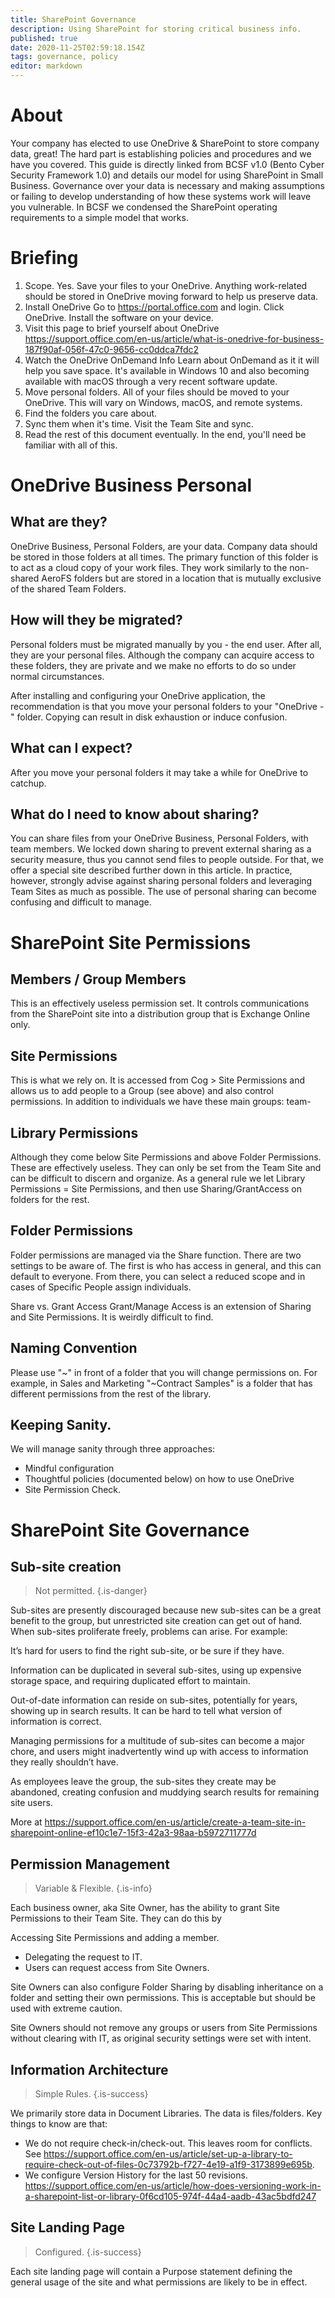 ```yaml
---
title: SharePoint Governance
description: Using SharePoint for storing critical business info. 
published: true
date: 2020-11-25T02:59:18.154Z
tags: governance, policy
editor: markdown
---
```


# About
Your company has elected to use OneDrive & SharePoint to store company data, great!  The hard part is establishing policies and procedures and we have you covered.  This guide is directly linked from BCSF v1.0 (Bento Cyber Security Framework 1.0) and details our model for using SharePoint in Small Business.  Governance over your data is necessary and making assumptions or failing to develop understanding of how these systems work will leave you vulnerable.  In BCSF we condensed the SharePoint operating requirements to a simple model that works. 

# Briefing
1. Scope.
Yes. Save your files to your OneDrive. Anything work-related should be stored in OneDrive moving forward to help us preserve data.
1. Install OneDrive	
Go to https://portal.office.com and login. Click OneDrive. Install the software on your device. 
1. Visit this page to brief yourself about OneDrive	https://support.office.com/en-us/article/what-is-onedrive-for-business-187f90af-056f-47c0-9656-cc0ddca7fdc2
1. Watch the OneDrive OnDemand Info	Learn about OnDemand as it it will help you save space. It's available in Windows 10 and also becoming available with macOS through a very recent software update.
1. Move personal folders.	All of your files should be moved to your OneDrive. This will vary on Windows, macOS, and remote systems. 
1. Find the folders you care about.	
1. Sync them when it's time.	Visit the Team Site and sync.
1. Read the rest of this document eventually.	In the end, you'll need be familiar with all of this.

# OneDrive Business Personal

## What are they?	
OneDrive Business, Personal Folders, are your data. Company data should be stored in those folders at all times. The primary function of this folder is to act as a cloud copy of your work files. They work similarly to the non-shared AeroFS folders but are stored in a location that is mutually exclusive of the shared Team Folders.

## How will they be migrated?	
Personal folders must be migrated manually by you - the end user. After all, they are your personal files. Although the company can acquire access to these folders, they are private and we make no efforts to do so under normal circumstances.

After installing and configuring your OneDrive application, the recommendation is that you move your personal folders to your "OneDrive - <COMPANY>" folder. Copying can result in disk exhaustion or induce confusion.

## What can I expect?	
After you move your personal folders it may take a while for OneDrive to catchup. 

## What do I need to know about sharing?	
You can share files from your OneDrive Business, Personal Folders, with team members. We locked down sharing to prevent external sharing as a security measure, thus you cannot send files to people outside. For that, we offer a special site described further down in this article. In practice, however, strongly advise against sharing personal folders and leveraging Team Sites as much as possible. The use of personal sharing can become confusing and difficult to manage.

  
# SharePoint Site Permissions

## Members / Group Members	
This is an effectively useless permission set. It controls communications from the SharePoint site into a distribution group that is Exchange Online only.

## Site Permissions	
This is what we rely on. It is accessed from Cog > Site Permissions and allows us to add people to a Group (see above) and also control permissions. In addition to individuals we have these main groups: team-<something>

## Library Permissions	
Although they come below Site Permissions and above Folder Permissions. These are effectively useless. They can only be set from the Team Site and can be difficult to discern and organize. As a general rule we let Library Permissions = Site Permissions, and then use Sharing/GrantAccess on folders for the rest.

## Folder Permissions	
Folder permissions are managed via the Share function. There are two settings to be aware of. The first is who has access in general, and this can default to everyone. From there, you can select a reduced scope and in cases of Specific People assign individuals.
 
Share vs. Grant Access	Grant/Manage Access is an extension of Sharing and Site Permissions. It is weirdly difficult to find.

##   Naming Convention

Please use "~" in front of a folder that you will change permissions on. For example, in Sales and Marketing "~Contract Samples" is a folder that has different permissions from the rest of the library.
  
## Keeping Sanity.	
We will manage sanity through three approaches:

- Mindful configuration
- Thoughtful policies (documented below) on how to use OneDrive
- Site Permission Check.  
  
  
# SharePoint Site Governance
  
## Sub-site creation	
> Not permitted.
{.is-danger}

Sub-sites are presently discouraged because new sub-sites can be a great benefit to the group, but unrestricted site creation can get out of hand. When sub-sites proliferate freely, problems can arise. For example:

It’s hard for users to find the right sub-site, or be sure if they have.

Information can be duplicated in several sub-sites, using up expensive storage space, and requiring duplicated effort to maintain.

Out-of-date information can reside on sub-sites, potentially for years, showing up in search results. It can be hard to tell what version of information is correct.

Managing permissions for a multitude of sub-sites can become a major chore, and users might inadvertently wind up with access to information they really shouldn’t have.

As employees leave the group, the sub-sites they create may be abandoned, creating confusion and muddying search results for remaining site users.

More at https://support.office.com/en-us/article/create-a-team-site-in-sharepoint-online-ef10c1e7-15f3-42a3-98aa-b5972711777d

## Permission Management	
> Variable & Flexible.
{.is-info}


Each business owner, aka Site Owner, has the ability to grant Site Permissions to their Team Site. They can do this by

Accessing Site Permissions and adding a member.
- Delegating the request to IT.
- Users can request access from Site Owners.

Site Owners can also configure Folder Sharing by disabling inheritance on a folder and setting their own permissions. This is acceptable but should be used with extreme caution.

Site Owners should not remove any groups or users from Site Permissions without clearing with IT, as original security settings were set with intent.

## Information Architecture	
> Simple Rules.
> {.is-success}

We primarily store data in Document Libraries. The data is files/folders. Key things to know are that:

- We do not require check-in/check-out. This leaves room for conflicts. See https://support.office.com/en-us/article/set-up-a-library-to-require-check-out-of-files-0c73792b-f727-4e19-a1f9-3173899e695b.
- We configure Version History for the last 50 revisions. https://support.office.com/en-us/article/how-does-versioning-work-in-a-sharepoint-list-or-library-0f6cd105-974f-44a4-aadb-43ac5bdfd247
  
## Site Landing Page	
> Configured.
{.is-success}

Each site landing page will contain a Purpose statement defining the general usage of the site and what permissions are likely to be in effect.
  